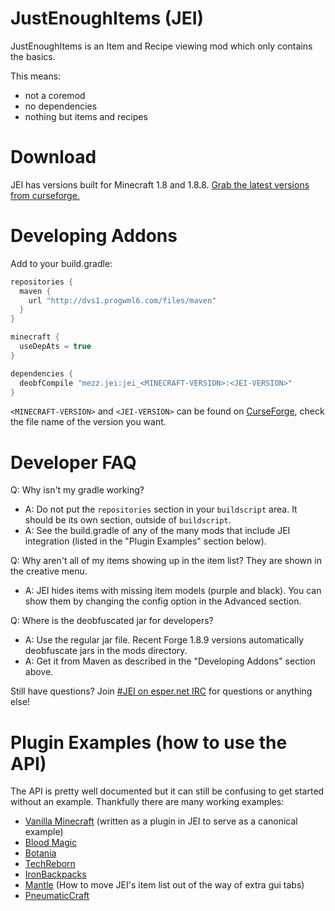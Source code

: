 JustEnoughItems (JEI)
===============
JustEnoughItems is an Item and Recipe viewing mod which only contains the basics.

This means:
 * not a coremod
 * no dependencies
 * nothing but items and recipes

Download
===============
JEI has versions built for Minecraft 1.8 and 1.8.8.
[Grab the latest versions from curseforge.](http://minecraft.curseforge.com/projects/just-enough-items-jei/files)

Developing Addons
===============
Add to your build.gradle:
```gradle
repositories {
  maven {
    url "http://dvs1.progwml6.com/files/maven"
  }
}

minecraft {
  useDepAts = true
}

dependencies {
  deobfCompile "mezz.jei:jei_<MINECRAFT-VERSION>:<JEI-VERSION>"
}
```

`<MINECRAFT-VERSION>` and `<JEI-VERSION>` can be found on [CurseForge](http://minecraft.curseforge.com/projects/just-enough-items-jei/files), check the file name of the version you want.

Developer FAQ
===
Q: Why isn't my gradle working?
 * A: Do not put the `repositories` section in your `buildscript` area. It should be its own section, outside of `buildscript`.
 * A: See the build.gradle of any of the many mods that include JEI integration (listed in the "Plugin Examples" section below).

Q: Why aren't all of my items showing up in the item list? They are shown in the creative menu.
 * A: JEI hides items with missing item models (purple and black). You can show them by changing the config option in the Advanced section.

Q: Where is the deobfuscated jar for developers?
 * A: Use the regular jar file. Recent Forge 1.8.9 versions automatically deobfuscate jars in the mods directory.
 * A: Get it from Maven as described in the "Developing Addons" section above.

Still have questions? Join [#JEI on esper.net IRC](http://webchat.esper.net/?nick=JEIGithub...&channels=JEI&prompt=1) for questions or anything else!

Plugin Examples (how to use the API)
===
The API is pretty well documented but it can still be confusing to get started without an example.
Thankfully there are many working examples:
 * [Vanilla Minecraft](https://github.com/mezz/JustEnoughItems/tree/1.8.9/src/main/java/mezz/jei/plugins/vanilla) (written as a plugin in JEI to serve as a canonical example)
 * [Blood Magic](https://github.com/WayofTime/BloodMagic/tree/1.8-Rewrite/src/main/java/WayofTime/bloodmagic/compat/jei)
 * [Botania](https://github.com/williewillus/Botania/tree/MC18/src/main/java/vazkii/botania/client/integration/jei)
 * [TechReborn](https://github.com/TechReborn/TechReborn/tree/1.8.9/src/main/java/techreborn/compat/jei)
 * [IronBackpacks](https://github.com/gr8pefish/IronBackpacks/tree/master-1.8.9/src/main/java/gr8pefish/ironbackpacks/integration/jei)
 * [Mantle](https://github.com/SlimeKnights/Mantle/pull/49/files) (How to move JEI's item list out of the way of extra gui tabs)
 * [PneumaticCraft](https://github.com/MineMaarten/PneumaticCraft/tree/MC1.8.8/src/pneumaticCraft/common/thirdparty/jei)
